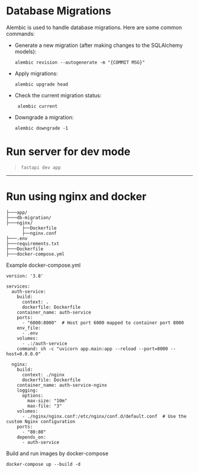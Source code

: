 # Database Migrations
Alembic is used to handle database migrations. Here are some common commands:
- Generate a new migration (after making changes to the SQLAlchemy models):
    ```shell
    alembic revision --autogenerate -m "{COMMIT MSG}"
    ```
 - Apply migrations:
    ```shell
    alembic upgrade head
    ```
 - Check the current migration status:
    ```shell
     alembic current
     ```
- Downgrade a migration:
    ```shell
    alembic downgrade -1
    ```

# Run server for dev mode
> ```shell
> fastapi dev app
> ```
___
# Run using nginx and docker
```
├───app/
├───db-migration/
├───nginx/
      ├──Dockerfile
      ├──nginx.conf
├───.env
├───requirements.txt
├───Dockerfile
├───docker-compose.yml
```
Example docker-compose.yml
```docker-compose
version: '3.8'

services:
  auth-service:
    build:
      context: .
      dockerfile: Dockerfile
    container_name: auth-service
    ports:
      - "6000:8000"  # Host port 6000 mapped to container port 8000
    env_file:
      - .env
    volumes:
      - .:/auth-service
    command: sh -c "uvicorn app.main:app --reload --port=8000 --host=0.0.0.0"

  nginx:
    build:
      context: ./nginx
      dockerfile: Dockerfile
    container_name: auth-service-nginx
    logging:
      options:
        max-size: "10m"
        max-file: "3"
    volumes:
      - ./nginx/nginx.conf:/etc/nginx/conf.d/default.conf  # Use the custom Nginx configuration
    ports:
      - "80:80"
    depends_on:
      - auth-service
```
Build and run images by docker-compose
```shell
docker-compose up --build -d
```